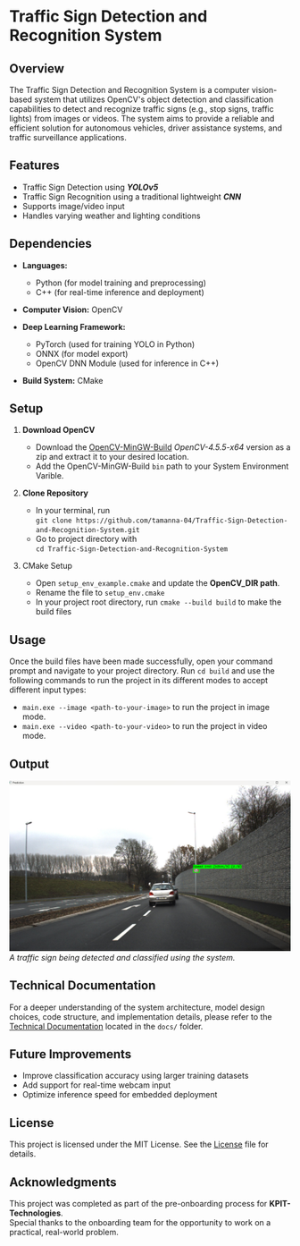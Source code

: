 # Traffic Sign Detection and Recognition System

## Overview

The Traffic Sign Detection and Recognition System is a computer vision-based system
that utilizes OpenCV's object detection and classification capabilities to detect and
recognize traffic signs (e.g., stop signs, traffic lights) from images or videos. The system
aims to provide a reliable and efficient solution for autonomous vehicles, driver
assistance systems, and traffic surveillance applications.

## Features

* Traffic Sign Detection using ***YOLOv5***
* Traffic Sign Recognition using a traditional lightweight ***CNN***
* Supports image/video input
* Handles varying weather and lighting conditions

## Dependencies

* **Languages:**
    * Python (for model training and preprocessing)
    * C++ (for real-time inference and deployment)

* **Computer Vision:** OpenCV
* **Deep Learning Framework:**
    * PyTorch (used for training YOLO in Python)
    * ONNX (for model export)
    * OpenCV DNN Module (used for inference in C++)
* **Build System:** CMake

## Setup
1. **Download OpenCV**
    * Download the [OpenCV-MinGW-Build](https://github.com/huihut/OpenCV-MinGW-Build?tab=readme-ov-file) _OpenCV-4.5.5-x64_ version as a zip and extract it to your desired location.
    * Add the OpenCV-MinGW-Build `bin` path to your System Environment Varible.
2. **Clone Repository**
    * In your terminal, run  
     ``` git clone https://github.com/tamanna-04/Traffic-Sign-Detection-and-Recognition-System.git ```
    * Go to project directory with  
    ```cd Traffic-Sign-Detection-and-Recognition-System```

3. CMake Setup
    * Open ```setup_env_example.cmake``` and update the **OpenCV_DIR path**.
    * Rename the file to ```setup_env.cmake```
    * In your project root directory, run ```cmake --build build``` to make the build files


## Usage
Once the build files have been made successfully, open your command prompt and navigate to your project directory. Run ```cd build``` and use the following commands to run the project in its different modes to accept different input types: 
* ```main.exe --image <path-to-your-image>``` to run the project in image mode.
* ```main.exe --video <path-to-your-video>``` to run the project in video mode. 

## Output
![demo](./assets/demo/demo.png)
*A traffic sign being detected and classified using the system.*

## Technical Documentation

For a deeper understanding of the system architecture, model design choices, code structure, and implementation details, please refer to the [Technical Documentation](./docs/README.md) located in the `docs/` folder.


## Future Improvements

- Improve classification accuracy using larger training datasets
- Add support for real-time webcam input
- Optimize inference speed for embedded deployment


## License
This project is licensed under the MIT License. See the [License](./LICENSE) file for details. 

## Acknowledgments

This project was completed as part of the pre-onboarding process for **KPIT-Technologies**.  
Special thanks to the onboarding team for the opportunity to work on a practical, real-world problem.